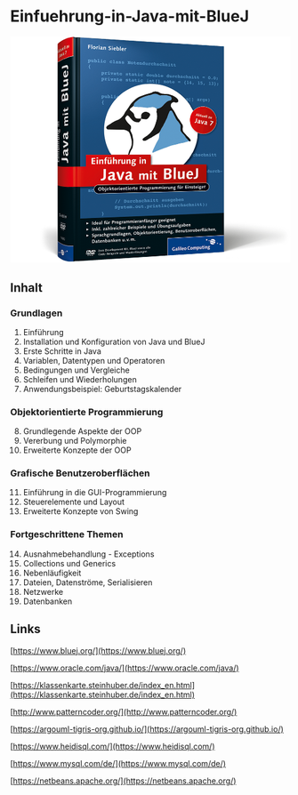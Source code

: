 # Einfuehrung-in-Java-mit-BlueJ

![](./bookcover.png)

## Inhalt

### Grundlagen

1. Einführung
2. Installation und Konfiguration von Java und BlueJ
3. Erste Schritte in Java
4. Variablen, Datentypen und Operatoren
5. Bedingungen und Vergleiche
6. Schleifen und Wiederholungen
7. Anwendungsbeispiel: Geburtstagskalender
### Objektorientierte Programmierung

8. Grundlegende Aspekte der OOP
9. Vererbung und Polymorphie
10. Erweiterte Konzepte der OOP
### Grafische Benutzeroberflächen

11. Einführung in die GUI-Programmierung
12. Steuerelemente und Layout
13. Erweiterte Konzepte von Swing
### Fortgeschrittene Themen

14. Ausnahmebehandlung - Exceptions
15. Collections und Generics
16. Nebenläufigkeit
17. Dateien, Datenströme, Serialisieren
18. Netzwerke
19. Datenbanken

## Links
[https://www.bluej.org/](https://www.bluej.org/)

[https://www.oracle.com/java/](https://www.oracle.com/java/)

[https://klassenkarte.steinhuber.de/index_en.html](https://klassenkarte.steinhuber.de/index_en.html)

[http://www.patterncoder.org/](http://www.patterncoder.org/)

[https://argouml-tigris-org.github.io/](https://argouml-tigris-org.github.io/)

[https://www.heidisql.com/](https://www.heidisql.com/)

[https://www.mysql.com/de/](https://www.mysql.com/de/)

[https://netbeans.apache.org/](https://netbeans.apache.org/)
